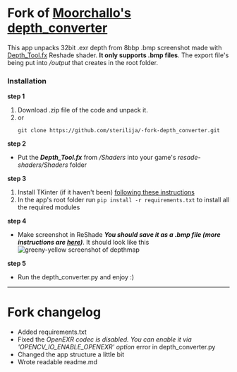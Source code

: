 # Fork of [Moorchallo's depth_converter](https://github.com/murchalloo/depth_converter)

This app unpacks 32bit .exr depth from 8bbp .bmp screenshot made with [Depth_Tool.fx](https://github.com/BlueSkyDefender/Depth3D/blob/master/Shaders/Others/Depth_Tool.fx) Reshade shader. **It only supports .bmp files**. The export file's being put into _/output_ that creates in the root folder.

### Installation
**step 1**<br/>
1. Download .zip file of the code and unpack it.
2. or
   ```
   git clone https://github.com/sterilija/-fork-depth_converter.git
   ```  
**step 2**<br/>
- Put the ***Depth_Tool.fx*** from _/Shaders_ into your game's _resade-shaders/Shaders_ folder
  
**step 3**<br/>
1. Install TKinter (if it haven't been) [following these instructions](https://tkdocs.com/tutorial/install.html)
2. In the app's root folder run ```pip install -r requirements.txt``` to install all the required modules<br/>
  
**step 4**<br/>
- Make screenshot in ReShade ***You should save it as a .bmp file (more instructions are [here](https://framedsc.com/ReshadeGuides/depthguide.htm#high-range-depth-export))***. It should look like this <br/> ![greeny-yellow screenshot of depthmap](https://framedsc.com/Images/depthguide/hrd_goodeg.png)<br/>
  
**step 5**<br/>
- Run the depth_converter.py and enjoy :)

- - - -
# Fork changelog
- Added requirements.txt
- Fixed the *OpenEXR codec is disabled. You can enable it via 'OPENCV_IO_ENABLE_OPENEXR' option* error in depth_converter.py
- Changed the app structure a little bit
- Wrote readable readme.md
